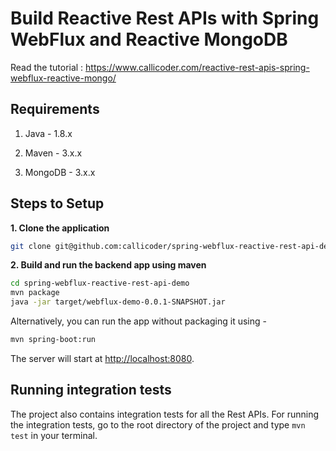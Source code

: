 # Build Reactive Rest APIs with Spring WebFlux and Reactive MongoDB

Read the tutorial : https://www.callicoder.com/reactive-rest-apis-spring-webflux-reactive-mongo/

## Requirements

1. Java - 1.8.x

2. Maven - 3.x.x

3. MongoDB - 3.x.x

## Steps to Setup

**1. Clone the application**

```bash
git clone git@github.com:callicoder/spring-webflux-reactive-rest-api-demo.git
```

**2. Build and run the backend app using maven**

```bash
cd spring-webflux-reactive-rest-api-demo
mvn package
java -jar target/webflux-demo-0.0.1-SNAPSHOT.jar
```

Alternatively, you can run the app without packaging it using -

```bash
mvn spring-boot:run
```

The server will start at <http://localhost:8080>.

## Running integration tests

The project also contains integration tests for all the Rest APIs. For running the integration tests, go to the root directory of the project and type `mvn test` in your terminal.